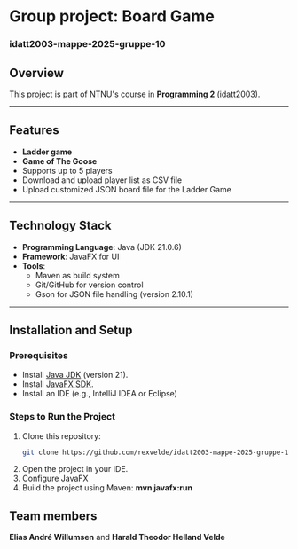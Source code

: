 # **Group project: Board Game**
### idatt2003-mappe-2025-gruppe-10

## **Overview**


This project is part of NTNU's course in **Programming 2** (idatt2003).

---

## **Features**
- **Ladder game**
- **Game of The Goose**
- Supports up to 5 players
- Download and upload player list as CSV file
- Upload customized JSON board file for the Ladder Game

---

## **Technology Stack**
- **Programming Language**: Java (JDK 21.0.6)
- **Framework**: JavaFX for UI
- **Tools**:
    - Maven as build system
    - Git/GitHub for version control
    - Gson for JSON file handling (version 2.10.1)

---

## **Installation and Setup**
### **Prerequisites**
- Install [Java JDK](https://www.oracle.com/java/technologies/javase-downloads.html) (version 21).
- Install [JavaFX SDK](https://openjfx.io/).
- Install an IDE (e.g., IntelliJ IDEA or Eclipse)

### **Steps to Run the Project**
1. Clone this repository:
   ```bash
   git clone https://github.com/rexvelde/idatt2003-mappe-2025-gruppe-10.git
   ```
2. Open the project in your IDE.
3. Configure JavaFX
4. Build the project using Maven: **mvn javafx:run**

## **Team members**
**Elias André Willumsen** and **Harald Theodor Helland Velde**
